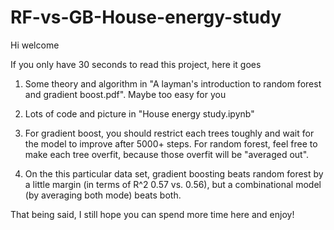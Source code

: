 # RF-vs-GB-House-energy-study
Hi welcome

If you only have 30 seconds to read this project, here it goes

1. Some theory and algorithm in "A layman's introduction to random forest and gradient boost.pdf". Maybe too easy for you

2. Lots of code and picture in "House energy study.ipynb"

3. For gradient boost, you should restrict each trees toughly and wait for the model to improve after 5000+ steps. For random forest, feel free to make each tree overfit, because those overfit will be "averaged out".

4. On the this particular data set, gradient boosting beats random forest by a little margin (in terms of R^2 0.57 vs. 0.56), but a combinational model (by averaging both mode) beats both.

That being said, I still hope you can spend more time here and enjoy!
